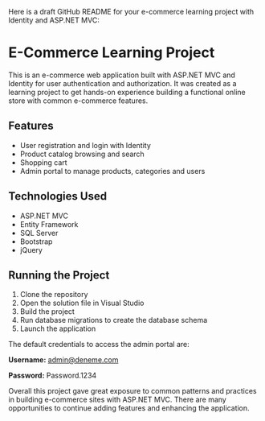 Here is a draft GitHub README for your e-commerce learning project with Identity and ASP.NET MVC:

# E-Commerce Learning Project

This is an e-commerce web application built with ASP.NET MVC and Identity for user authentication and authorization. It was created as a learning project to get hands-on experience building a functional online store with common e-commerce features.

## Features

- User registration and login with Identity
- Product catalog browsing and search 
- Shopping cart 
- Admin portal to manage products, categories and users

## Technologies Used

- ASP.NET MVC
- Entity Framework
- SQL Server
- Bootstrap
- jQuery

## Running the Project

1. Clone the repository
2. Open the solution file in Visual Studio
3. Build the project 
4. Run database migrations to create the database schema
5. Launch the application

The default credentials to access the admin portal are:

**Username:** admin@deneme.com

**Password:** Password.1234



Overall this project gave great exposure to common patterns and practices in building e-commerce sites with ASP.NET MVC. There are many opportunities to continue adding features and enhancing the application.
